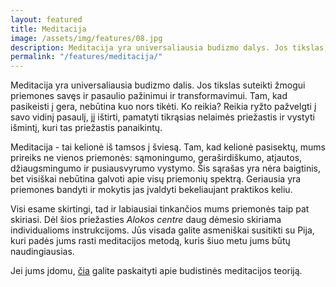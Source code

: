```yaml
---
layout: featured
title: Meditacija
image: /assets/img/features/08.jpg
description: Meditacija yra universaliausia budizmo dalys. Jos tikslas, suteikti žmogui priemones savęs ir pasaulio pažinimui ir transformavimui. Tam, kad pasikeistume į gerą, nebūtina nieko tikėti. Ko reikia, tai ryžto pažvelgti į savo vidinį pasaulį.
permalink: "/features/meditacija/"
---
```


<div class="row">
    <div class="col-md-12">
        <div class="service-details mb-40">
            <p>Meditacija yra universaliausia budizmo dalis. Jos tikslas suteikti žmogui priemones savęs ir pasaulio pažinimui ir transformavimui. Tam, kad pasikeisti į gera, nebūtina kuo nors tikėti. Ko reikia? Reikia ryžto pažvelgti į savo vidinį pasaulį, jį ištirti, pamatyti tikrąsias nelaimės priežastis ir vystyti išmintį, kuri tas priežastis panaikintų.</p>
            <p>Meditacija - tai kelionė iš tamsos į šviesą. Tam, kad kelionė pasisektų, mums prireiks ne vienos priemonės: sąmoningumo, geraširdiškumo, atjautos, džiaugsmingumo ir pusiausvyrumo vystymo. Šis sąrašas yra nėra baigtinis, bet visiškai nebūtina galvoti apie visų priemonių spektrą. Geriausia yra priemones bandyti ir mokytis jas įvaldyti bekeliaujant praktikos keliu.</p>
            <p>Visi esame skirtingi, tad ir labiausiai tinkančios mums priemonės taip pat skiriasi. Dėl šios priežasties <em>Alokos centre</em> daug dėmesio skiriama individualioms instrukcijoms. Jūs visada galite asmeniškai susitikti su Pija, kuri padės jums rasti meditacijos metodą, kuris šiuo metu jums būtų naudingiausias.</p>
            <p>Jei jums įdomu, <a href="https://theravada.lt/praktika/post-meditacija/#read-more" target="_blank">čia</a> galite paskaityti apie budistinės meditacijos teoriją.</p>
        </div>
    </div>
</div>
